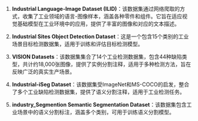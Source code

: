 1. **Industrial Language-Image Dataset (ILID)**：该数据集通过网络爬取的方式，收集了工业领域的语言-图像样本，涵盖各种零件和组件。它旨在适应视觉基础模型在工业环境中的应用，提供了丰富的图像和对应的文本描述。 

2. **Industrial Sites Object Detection Dataset**：这是一个包含15个类别的工业场景目标检测数据集，适用于训练和评估目标检测模型。

3. **VISION Datasets**：该数据集集合了14个工业检测数据集，包含44种缺陷类型，共计约18,000张图像，提供了实例分割注释，适用于多种检测方法，旨在反映广泛的真实生产场景。 

4. **Industrial-iSeg Dataset**：该数据集受ImageNet和MS-COCO的启发，整合了多个工业缺陷检测数据集，提供了语义分割注释，适用于工业检测任务。

5. **industry_Segmention Semantic Segmentation Dataset**：该数据集包含工业场景中的语义分割标注，涵盖多个类别，可用于训练语义分割模型。 
